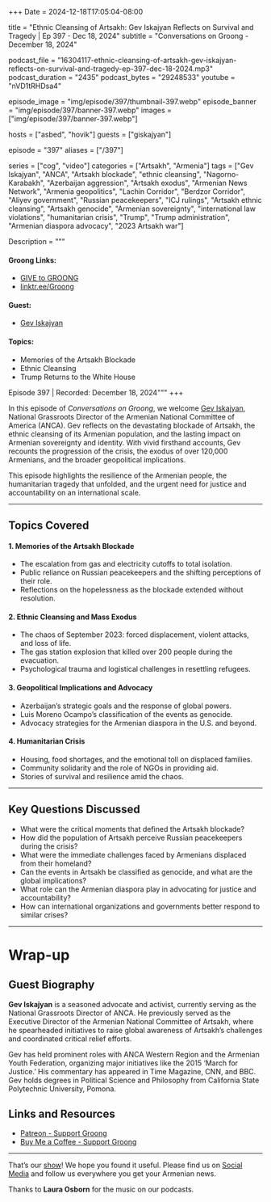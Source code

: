 +++
Date = 2024-12-18T17:05:04-08:00

title = "Ethnic Cleansing of Artsakh: Gev Iskajyan Reflects on Survival and Tragedy | Ep 397 - Dec 18, 2024"
subtitle = "Conversations on Groong - December 18, 2024"

podcast_file = "16304117-ethnic-cleansing-of-artsakh-gev-iskajyan-reflects-on-survival-and-tragedy-ep-397-dec-18-2024.mp3"
podcast_duration = "2435"
podcast_bytes = "29248533"
youtube = "nVD1tRHDsa4"

episode_image = "img/episode/397/thumbnail-397.webp"
episode_banner = "img/episode/397/banner-397.webp"
images = ["img/episode/397/banner-397.webp"]

hosts = ["asbed", "hovik"]
guests = ["giskajyan"]

episode = "397"
aliases = ["/397"]

series = ["cog", "video"]
categories = ["Artsakh", "Armenia"]
tags = ["Gev Iskajyan", "ANCA", "Artsakh blockade", "ethnic cleansing", "Nagorno-Karabakh", "Azerbaijan aggression", "Artsakh exodus", "Armenian News Network", "Armenia geopolitics", "Lachin Corridor", "Berdzor Corridor", "Aliyev government", "Russian peacekeepers", "ICJ rulings", "Artsakh ethnic cleansing", "Artsakh genocide", "Armenian sovereignty", "international law violations", "humanitarian crisis", "Trump", "Trump administration", "Armenian diaspora advocacy", "2023 Artsakh war"]

Description = """
#### Groong Links:
* [GIVE to GROONG](https://podcasts.groong.org/donate)
* [linktr.ee/Groong](https://linktr.ee/groong)

#### Guest:
* [Gev Iskajyan](/guest/giskajyan)

#### Topics:
* Memories of the Artsakh Blockade
* Ethnic Cleansing
* Trump Returns to the White House

Episode 397 | Recorded: December 18, 2024"""
+++

In this episode of *Conversations on Groong*, we welcome [Gev Iskajyan](https://podcasts.groong.org/guest/giskajyan), National Grassroots Director of the Armenian National Committee of America (ANCA). Gev reflects on the devastating blockade of Artsakh, the ethnic cleansing of its Armenian population, and the lasting impact on Armenian sovereignty and identity. With vivid firsthand accounts, Gev recounts the progression of the crisis, the exodus of over 120,000 Armenians, and the broader geopolitical implications.

This episode highlights the resilience of the Armenian people, the humanitarian tragedy that unfolded, and the urgent need for justice and accountability on an international scale.

---

## Topics Covered

#### **1. Memories of the Artsakh Blockade**

* The escalation from gas and electricity cutoffs to total isolation.
* Public reliance on Russian peacekeepers and the shifting perceptions of their role.
* Reflections on the hopelessness as the blockade extended without resolution.

#### **2. Ethnic Cleansing and Mass Exodus**

* The chaos of September 2023: forced displacement, violent attacks, and loss of life.
* The gas station explosion that killed over 200 people during the evacuation.
* Psychological trauma and logistical challenges in resettling refugees.

#### **3. Geopolitical Implications and Advocacy**

* Azerbaijan’s strategic goals and the response of global powers.
* Luis Moreno Ocampo’s classification of the events as genocide.
* Advocacy strategies for the Armenian diaspora in the U.S. and beyond.


#### **4. Humanitarian Crisis**

* Housing, food shortages, and the emotional toll on displaced families.
* Community solidarity and the role of NGOs in providing aid.
* Stories of survival and resilience amid the chaos.

---

## Key Questions Discussed

* What were the critical moments that defined the Artsakh blockade?
* How did the population of Artsakh perceive Russian peacekeepers during the crisis?
* What were the immediate challenges faced by Armenians displaced from their homeland?
* Can the events in Artsakh be classified as genocide, and what are the global implications?
* What role can the Armenian diaspora play in advocating for justice and accountability?
* How can international organizations and governments better respond to similar crises?

---

# Wrap-up

## Guest Biography

**Gev Iskajyan** is a seasoned advocate and activist, currently serving as the National Grassroots Director of ANCA. He previously served as the Executive Director of the Armenian National Committee of Artsakh, where he spearheaded initiatives to raise global awareness of Artsakh’s challenges and coordinated critical relief efforts.

Gev has held prominent roles with ANCA Western Region and the Armenian Youth Federation, organizing major initiatives like the 2015 ‘March for Justice.’ His commentary has appeared in Time Magazine, CNN, and BBC. Gev holds degrees in Political Science and Philosophy from California State Polytechnic University, Pomona.

## **Links and Resources**

* [Patreon - Support Groong](https://www.patreon.com/ann_groong)
* [Buy Me a Coffee - Support Groong](https://www.buymeacoffee.com/groong)

---

That’s our [show](https://podcasts.groong.org/)! We hope you found it useful. Please find us on [Social Media](https://linktr.ee/groong) and follow us everywhere you get your Armenian news.

Thanks to **Laura Osborn** for the music on our podcasts.


